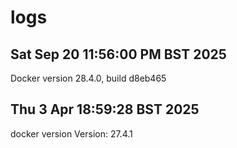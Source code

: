 # logs

## Sat Sep 20 11:56:00 PM BST 2025
Docker version 28.4.0, build d8eb465

## Thu  3 Apr 18:59:28 BST 2025
docker version
 Version:           27.4.1

